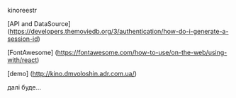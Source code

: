 kinoreestr

[API and DataSource] (https://developers.themoviedb.org/3/authentication/how-do-i-generate-a-session-id)

[FontAwesome] (https://fontawesome.com/how-to-use/on-the-web/using-with/react)

[demo] (http://kino.dmvoloshin.adr.com.ua/)

далі буде...